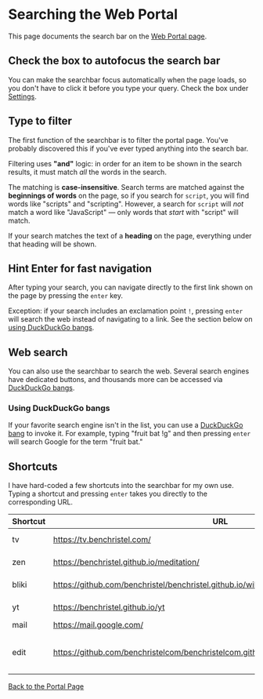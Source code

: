 # Searching the Web Portal

This page documents the search bar on the [Web Portal page](/portal/).

## Check the box to autofocus the search bar

You can make the searchbar focus automatically when the page loads, so you don't have to click it before you type your query. Check the box under [Settings](/portal#settings).

## Type to filter

The first function of the searchbar is to filter the portal page. You've probably discovered this if you've ever typed anything into the search bar.

Filtering uses **"and"** logic: in order for an item to be shown in the search results, it must match _all_ the words in the search.

The matching is **case-insensitive**. Search terms are matched against the **beginnings of words** on the page, so if you search for `script`, you will find words like "scripts" and "scripting". However, a search for `script` will _not_ match a word like "JavaScript" — only words that _start_ with "script" will match.

If your search matches the text of a **heading** on the page, everything under that heading will be shown.

## Hint Enter for fast navigation

After typing your search, you can navigate directly to the first link shown on the page by pressing the `enter` key.

Exception: if your search includes an exclamation point `!`, pressing `enter` will search the web instead of navigating to a link. See the section below on [using DuckDuckGo bangs](#using-duckduckgo-bangs).

## Web search

You can also use the searchbar to search the web. Several search engines have dedicated buttons, and thousands more can be accessed via [DuckDuckGo bangs](#using-duckduckgo-bangs).

### Using DuckDuckGo bangs

If your favorite search engine isn't in the list, you can use a [DuckDuckGo bang](https://duckduckgo.com/bangs) to invoke it. For example, typing "fruit bat !g" and then pressing `enter` will search Google for the term "fruit bat."

## Shortcuts

I have hard-coded a few shortcuts into the searchbar for my own use. Typing a shortcut and pressing `enter` takes you directly to the corresponding URL.

| Shortcut | URL | Description |
| -------- | --- | ----------- |
| tv       | https://tv.benchristel.com/ | Culture Machine
| zen      | https://benchristel.github.io/meditation/ | Meditation timer
| bliki    | https://github.com/benchristel/benchristel.github.io/wiki | My digital garden
| yt       | https://benchristel.github.io/yt | YouTube prophylactic
| mail     | https://mail.google.com/ | GMail
| edit     | https://github.com/benchristelcom/benchristelcom.github.io/edit/main/src/portal/index.md | Suggest a change to the portal page

<div class="space-32"></div>


<div class="centered-text">

[Back to the Portal Page](index.md)

</div>